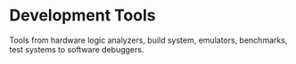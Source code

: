 
# Development Tools

Tools from hardware logic analyzers, build system, emulators, benchmarks, test systems to software debuggers.
